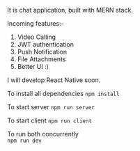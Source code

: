 It is chat application, built with MERN stack.

Incoming features:-
1. Video Calling
2. JWT authentication
3. Push Notification
4. File Attachments
5. Better UI :)

I will develop React Native soon.

To install all dependencies 
<code>npm install</code>

To start server 
<code>npm run server</code> 

To start client 
<code>npm run client</code> 

To run both concurrently    
<code>npm run dev</code>
